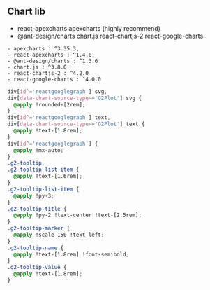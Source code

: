 ## Chart lib

- react-apexcharts apexcharts (highly recommend)
- @ant-design/charts chart.js react-chartjs-2 react-google-charts

```
- apexcharts : ^3.35.3,
- react-apexcharts : ^1.4.0,
- @ant-design/charts : ^1.3.6
- chart.js : ^3.8.0
- react-chartjs-2 : ^4.2.0
- react-google-charts : ^4.0.0
```

```css
div[id^='reactgooglegraph'] svg,
div[data-chart-source-type~='G2Plot'] svg {
  @apply !rounded-[2rem];
}
div[id^='reactgooglegraph'] text,
div[data-chart-source-type~='G2Plot'] text {
  @apply !text-[1.8rem];
}
div[id^='reactgooglegraph'] {
  @apply !mx-auto;
}
.g2-tooltip,
.g2-tooltip-list-item {
  @apply !text-[1.6rem];
}
.g2-tooltip-list-item {
  @apply !py-3;
}
.g2-tooltip-title {
  @apply !py-2 !text-center !text-[2.5rem];
}
.g2-tooltip-marker {
  @apply !scale-150 !text-left;
}
.g2-tooltip-name {
  @apply !text-[1.8rem] !font-semibold;
}
.g2-tooltip-value {
  @apply !text-[1.8rem];
}
```
